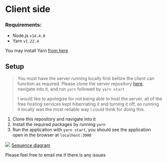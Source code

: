 ﻿# Client side

### Requirements:

- Node.js `v14.4.0`
- Yarn `v1.22.4`

You may install Yarn [from here](https://classic.yarnpkg.com/en/docs/install/#debian-stable)

## Setup

> You must have the server running locally first before the client can function as required. Please clone the server repository [here](https://github.com/qurram-zaheer/cilere-backend), navigate into it, and run `yarn` followed by `yarn start`
>
> I would like to apologize for not being able to host the server, all of the free hosting services kept hibernating it and turning it off, so running it locally was the most reliable way I could think for doing this.

1.  Clone this repository and navigate into it
2.  Install the required packages by running `yarn`
3.  Run the application with `yarn start`, you should see the application open in the browser at `localhost:3000`

![](https://ibb.co/ChTksZj)
[Sequence diagram](https://ibb.co/ChTksZj)

Please feel free to email me if there is any issues
